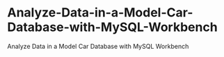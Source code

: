 # Analyze-Data-in-a-Model-Car-Database-with-MySQL-Workbench
Analyze Data in a Model Car Database with MySQL Workbench
